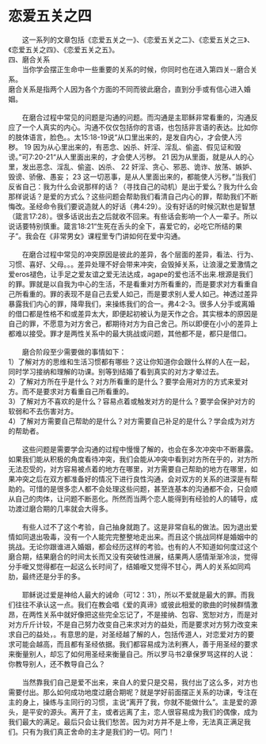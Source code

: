# 恋爱五关之四



<p>　　这一系列的文章包括《恋爱五关之一》、《恋爱五关之二》、《恋爱五关之三》、《恋爱五关之四》、《恋爱五关之五》。<br />
四、磨合关系<br />
　　当你学会摆正生命中一些重要的关系的时候，你同时也在进入第四关--磨合关系。<br />
磨合关系是指两个人因为各个方面的不同而彼此磨合，直到分手或有信心进入婚姻。<br />
&nbsp;<br />
　　在磨合过程中常见的问题是沟通的问题。而沟通是主耶稣非常看重的，沟通反应了一个人真实的内心。沟通不仅仅包括你的言语，也包括非言语的表达。比如你的肢体语言，脸色。。太15:18-19说“从口里出来的，是发自内心，才会使人污秽。&nbsp;19&nbsp;因为从心里出来的，有恶念、凶杀、奸淫、淫乱、偷盗、假见证和毁谤。”可7:20-21“从人里面出来的，才会使人污秽。&nbsp;21&nbsp;因为从里面，就是从人的心里，发出恶念、淫乱、偷盗、凶杀、&nbsp;22&nbsp;奸淫、贪心、邪恶、诡诈、放荡、嫉妒、毁谤、骄傲、愚妄；&nbsp;23&nbsp;这一切恶事，是从人里面出来的，都能使人污秽。”当我们反省自己：我为什么会说那样的话？（寻找自己的动机）是出于爱么？我为什么会那样说话？是爱的方式么？这些问题会帮助我们看清自己内心的罪，帮助我们不断悔改。圣经命令我们要说造就人的好话（弗4:29）。没有好话的时候沉默也是智慧（箴言17:28）。很多话说出去之后就收不回来。有些话会影响一个人一辈子。所以说话要特别慎重。箴言18:21“生死在舌头的全下，喜爱它的，必吃它所结的果子”。我会在《非常男女》课程里专门讲如何在爱中沟通。<br />
&nbsp;<br />
　　在磨合过程中常见的冲突原因是彼此的差异，各个层面的差异，看法、行为、习惯、喜好、父母。。。差异处理不好会带来冲突，会毁掉关系，让浪漫之爱激情之爱eros褪色，让手足之爱友谊之爱无法达成，agape的爱也活不出来.根源是我们的罪。罪就是以自我为中心的生活，不是看重对方所看重的，而是要求对方看重自己所看重的。罪的表现不是自己去爱人如己，而是要求别人爱人如己。神透过差异暴露我们内心的罪，降卑我们，来操练我们的合一。弗4:2-3。很多人分手或离婚的借口都是性格不和或差异太大，即便起初被认为是天作之合。其实根本的原因是自己的罪，不愿意为对方舍己，都期待对方为自己舍己。所以即便在小小的差异上都难以接受。罪才是两性关系中的最大挑战或问题，其他都不是，都只是借口。<br />
&nbsp;<br />
　　磨合阶段至少需要做的事情如下：<br />
1）了解对方的思维和生活习惯都有哪些？这让你知道你会跟什么样的人在一起，同时学习接纳和理解的功课。别等到结婚了看到真实的对方才晕过去。<br />
2）了解对方所在乎是什么？对方所看重的是什么？要学会用对方的方式来爱对方。而不是要求对方看重自己所看重的。<br />
3）了解对方不喜欢的是什么？容易点着或触发对方的是什么？要学会保护对方的软弱和不去伤害对方。<br />
4）了解对方需要自己帮助的是什么？对方需要自己补足的是什么？学会成为对方的帮助者。<br />
&nbsp;<br />
　　这些问题是需要学会沟通的过程中慢慢了解的，也会在多次冲突中不断暴露。如果我们能从积极的角度看待冲突，我们会能从冲突中看到对方所在乎的，对方所无法忍受的，对方容易被点着的地方在哪里，对方需要自己帮助的地方在哪里，如果冲突之后在双方都准备好的情况下进行良性沟通，会对双方的关系的进深是有帮助的。可惜的是很多恋人都不会处理这些问题，甚至连基本的沟通都不会，只会顺从自己的肉体，让问题不断恶化。所然而当两个恋人能得到有经验的人的辅导，成功渡过磨合期的几率就会大得多。<br />
&nbsp;<br />
　　有些人过不了这个考验，自己抽身就跑了。这是非常自私的做法。因为退出爱情如同退出吸毒，没有一个人能完完整整地走出来。而且这个挑战同样是婚姻中的挑战。无论你跟谁进入婚姻，都会经历这样的考验。也有的人不知道如何度过这个磨合期，结果磨合的时间太长而又没有突破性进展，结果两人感情渐渐冷淡，觉得分手嚒又觉得都在一起这么长时间了，结婚嚒又觉得不甘心，两人的关系如同鸡肋，最终还是分手的多。<br />
&nbsp;<br />
　　耶稣说过爱是神给人最大的诫命（可12：31），所以不爱就是最大的罪。而我们往往不承认这一点。我们在教会唱《爱的真谛》或彼此相爱的歌曲的时候群情激昂，在两性关系中就好像把这些完全忘记了，不是接纳、包容、宽恕对方，而是对对方斤斤计较，不是自己努力改变自己来求对方的益处，而是要求对方努力改变来求自己的益处，。有意思的是，对圣经越了解的人，包括传道人，对恋爱对方的要求可能会越高，而且都有圣经依据。我们都容易成为法利赛人，善于用圣经的要求来衡量别人，却忘了如何用圣经来衡量自己。所以罗马书2章保罗骂这样的人说：你教导别人，还不教导自己么？<br />
&nbsp;<br />
　　当然靠我们自己是爱不出来，来自人的爱只是交易，我付出了这么多，对方也需要付出。那么如何成功地度过磨合期呢？就是学好前面摆正关系的功课，专注在主的身上，操练与主同行的习惯，主说“离开了我，你就不能做什么”。主是爱的源头，是平安的源头。离开了主，或者远离了主，恋人很容易成为我们的偶像，成为我们最大的满足。最后只会让我们愁苦。因为对方并不是上帝，无法真正满足我们。只有为我们真正舍命的主才是我们的一切。阿门！</p>